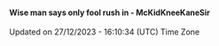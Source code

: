 #### Wise man says only fool rush in - McKidKneeKaneSir
Updated on 27/12/2023 - 16:10:34 (UTC) Time Zone
